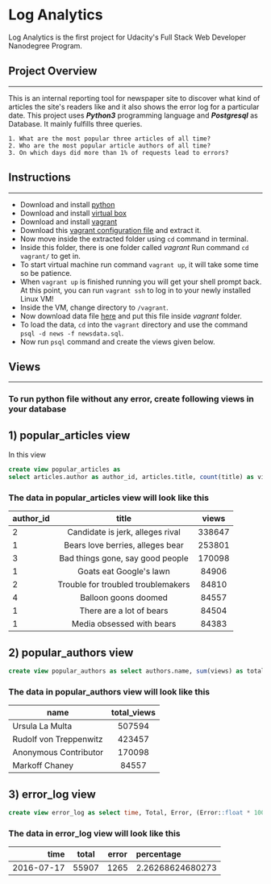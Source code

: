 # Log Analytics

Log Analytics is the first project for Udacity's Full Stack Web Developer Nanodegree Program.

## Project Overview

___

This is an internal reporting tool for newspaper site to discover what kind of articles the site's readers like and it also shows the error log for a particular date. This project uses **_Python3_** programming language and **_Postgresql_** as Database. It mainly fulfills three queries.

    1. What are the most popular three articles of all time?
    2. Who are the most popular article authors of all time?
    3. On which days did more than 1% of requests lead to errors?

## Instructions

___

* Download and install [python](https://www.python.org/)
* Download and install [virtual box](https://www.virtualbox.org/)
* Download and install [vagrant](https://www.vagrantup.com/)
* Download this [vagrant configuration file](https://s3.amazonaws.com/video.udacity-data.com/topher/2018/April/5acfbfa3_fsnd-virtual-machine/fsnd-virtual-machine.zip) and extract it.
* Now move inside the extracted folder using ```cd``` command in terminal.
* Inside this folder, there is one folder called *vagrant* Run command ```cd vagrant/``` to get in.
* To start virtual machine run command ```vagrant up```, it will take some time so be patience.
* When ```vagrant up``` is finished running you will get your shell prompt back. At this point, you can run ```vagrant ssh``` to log in to your newly installed Linux VM!
* Inside the VM, change directory to ```/vagrant```.
* Now download data file [here](https://d17h27t6h515a5.cloudfront.net/topher/2016/August/57b5f748_newsdata/newsdata.zip) and put this file inside *vagrant* folder.
* To load the data, ```cd``` into the ```vagrant``` directory and use the command ```psql -d news -f newsdata.sql```.
* Now run ```psql``` command and create the views given below.

## Views

___

### To run python file without any error, create following views in your database

## 1) popular_articles view

In this view

```sql
create view popular_articles as
select articles.author as author_id, articles.title, count(title) as views from articles, log where log.path like concat('/article/', articles.slug) group by articles.author, articles.title order by views desc;
```

### The data in popular_articles view will look like this

|author_id |               title                | views|  
|-----------|:------------------------------------:|:--------:|
|2 | Candidate is jerk, alleges rival   | 338647|
|1 | Bears love berries, alleges bear   | 253801|
| 3 | Bad things gone, say good people   | 170098|
| 1 | Goats eat Google's lawn            |  84906|
| 2 | Trouble for troubled troublemakers |  84810|
| 4 | Balloon goons doomed               |  84557|
| 1 | There are a lot of bears           |  84504|
| 1 | Media obsessed with bears          |  84383|

## 2) popular_authors view

```sql
create view popular_authors as select authors.name, sum(views) as total_views from authors, popular_articles where authors.id = popular_articles.author_id group by authors.name order by total_views desc;
```

### The data in popular_authors view will look like this

|               name                | total_views |
|----------------------------|:-------------:|
|Ursula La Multa               |      507594 |
| Rudolf von Treppenwitz  |      423457 |
| Anonymous Contributor  |      170098 |
| Markoff Chaney               |       84557  |

## 3) error_log view

```sql
create view error_log as select time, Total, Error, (Error::float * 100)/Total::float as Percentage from ( select time::date, count(status) as Total, sum(case when status = '404 NOT FOUND' then 1 else 0 end) as Error from log group by time::date ) as result where (Error::float * 100)/Total > 1.0 order by Percentage desc;
```

### The data in error_log view will look like this

|time | total   | error  | percentage |
|-----:|:-------:|:------:|:-------|
| 2016-07-17 | 55907 |  1265 | 2.26268624680273 |
